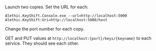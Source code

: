 Launch two copies. Set the URL for each:

`Alethic.KeyShift.Console.exe --url=http://localhost:5000 Alethic.KeyShift:Uri=http://localhost:5000/host`

Change the port number for each copy.

GET and PUT values at `http://localhost:{port}/keys/{keyname}` to each service. They should see each other.